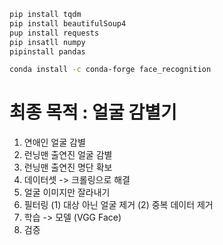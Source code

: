 ```bash
pip install tqdm
pip install beautifulSoup4
pup install requests
pip insatll numpy
pipinstall pandas

conda install -c conda-forge face_recognition
```

# 최종 목적 : 얼굴 감별기

1. 연애인 얼굴 감별
2. 런닝맨 출연진 얼굴 감별
3. 런닝맨 출연진 명단 확보
4. 데이터셋 -> 크롤링으로 해결
5. 얼굴 이미지만 잘라내기
6. 필터링
(1) 대상 아닌 얼굴 제거
(2) 중복 데이터 제거
7. 학습 -> 모델 (VGG Face)
8. 검증